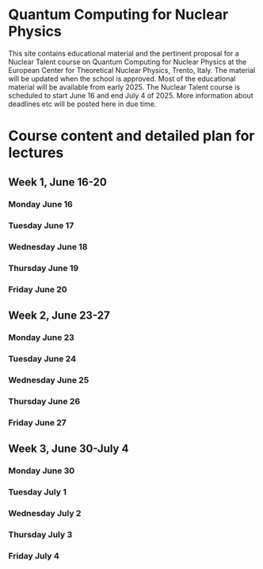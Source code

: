 # Quantum Computing for Nuclear Physics

This site contains educational material and the pertinent proposal for a Nuclear Talent course on Quantum Computing for Nuclear Physics at the European Center for Theoretical Nuclear Physics, Trento, Italy.
The material will be updated when the school is approved.
Most of the educational material will be available from early 2025.
The Nuclear Talent course is scheduled to start June 16 and end July 4 of 2025. More information about deadlines etc will be posted here in due time.

# Course content and detailed plan for lectures

## Week 1, June 16-20

###  Monday June 16

###  Tuesday June 17

###  Wednesday June 18

###  Thursday June 19

###  Friday June 20


## Week 2, June 23-27

###  Monday June 23

###  Tuesday June 24

###  Wednesday June 25

###  Thursday June 26

###  Friday June 27


## Week 3, June 30-July 4

###  Monday June 30

###  Tuesday July 1

###  Wednesday July 2

###  Thursday July 3

###  Friday July 4
